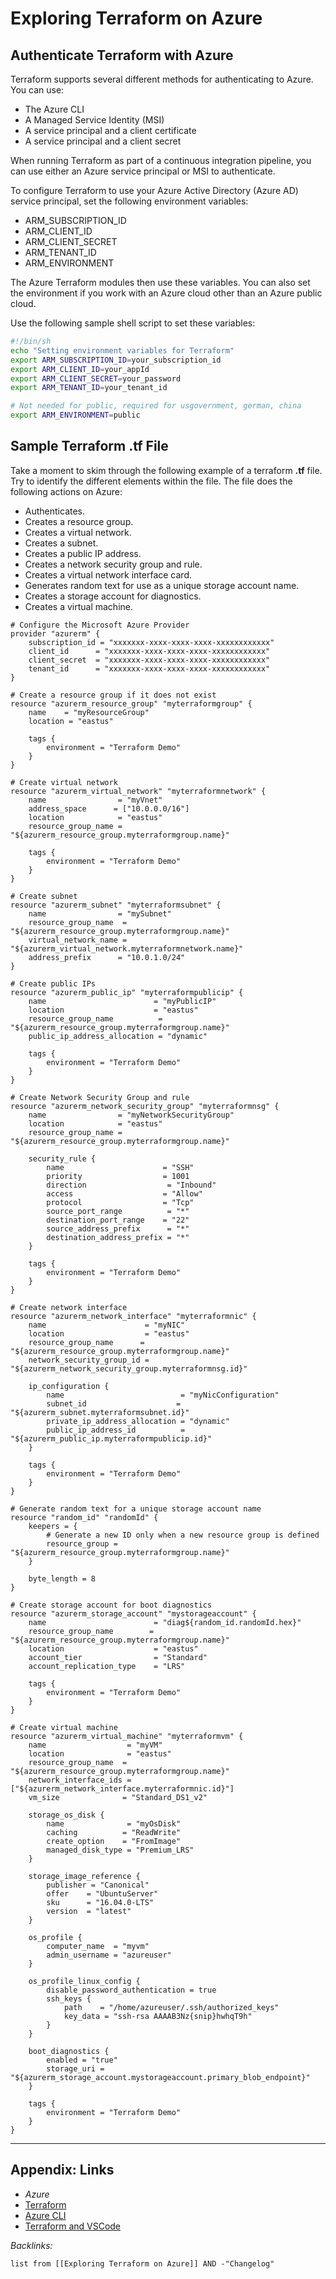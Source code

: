 # Exploring Terraform on Azure

## Authenticate Terraform with Azure

Terraform supports several different methods for authenticating to Azure. You can use:

* The Azure CLI
* A Managed Service Identity (MSI)
* A service principal and a client certificate
* A service principal and a client secret

When running Terraform as part of a continuous integration pipeline, you can use either an Azure service principal or MSI to authenticate.

To configure Terraform to use your Azure Active Directory (Azure AD) service principal, set the following environment variables:

* ARM_SUBSCRIPTION_ID
* ARM_CLIENT_ID
* ARM_CLIENT_SECRET
* ARM_TENANT_ID
* ARM_ENVIRONMENT

The Azure Terraform modules then use these variables. You can also set the environment if you work with an Azure cloud other than an Azure public cloud.

Use the following sample shell script to set these variables:

````bash
#!/bin/sh
echo "Setting environment variables for Terraform"
export ARM_SUBSCRIPTION_ID=your_subscription_id
export ARM_CLIENT_ID=your_appId
export ARM_CLIENT_SECRET=your_password
export ARM_TENANT_ID=your_tenant_id

# Not needed for public, required for usgovernment, german, china
export ARM_ENVIRONMENT=public
````

## Sample Terraform .tf File

Take a moment to skim through the following example of a terraform **.tf** file. Try to identify the different elements within the file. The file does the following actions on Azure:

* Authenticates.
* Creates a resource group.
* Creates a virtual network.
* Creates a subnet.
* Creates a public IP address.
* Creates a network security group and rule.
* Creates a virtual network interface card.
* Generates random text for use as a unique storage account name.
* Creates a storage account for diagnostics.
* Creates a virtual machine.

````hcl
# Configure the Microsoft Azure Provider
provider "azurerm" {
    subscription_id = "xxxxxxx-xxxx-xxxx-xxxx-xxxxxxxxxxxx"
    client_id      = "xxxxxxx-xxxx-xxxx-xxxx-xxxxxxxxxxxx"
    client_secret  = "xxxxxxx-xxxx-xxxx-xxxx-xxxxxxxxxxxx"
    tenant_id      = "xxxxxxx-xxxx-xxxx-xxxx-xxxxxxxxxxxx"
}

# Create a resource group if it does not exist
resource "azurerm_resource_group" "myterraformgroup" {
    name    = "myResourceGroup"
    location = "eastus"

    tags {
        environment = "Terraform Demo"
    }
}

# Create virtual network
resource "azurerm_virtual_network" "myterraformnetwork" {
    name                = "myVnet"
    address_space      = ["10.0.0.0/16"]
    location            = "eastus"
    resource_group_name = "${azurerm_resource_group.myterraformgroup.name}"

    tags {
        environment = "Terraform Demo"
    }
}

# Create subnet
resource "azurerm_subnet" "myterraformsubnet" {
    name                = "mySubnet"
    resource_group_name  = "${azurerm_resource_group.myterraformgroup.name}"
    virtual_network_name = "${azurerm_virtual_network.myterraformnetwork.name}"
    address_prefix      = "10.0.1.0/24"
}

# Create public IPs
resource "azurerm_public_ip" "myterraformpublicip" {
    name                        = "myPublicIP"
    location                    = "eastus"
    resource_group_name          = "${azurerm_resource_group.myterraformgroup.name}"
    public_ip_address_allocation = "dynamic"

    tags {
        environment = "Terraform Demo"
    }
}

# Create Network Security Group and rule
resource "azurerm_network_security_group" "myterraformnsg" {
    name                = "myNetworkSecurityGroup"
    location            = "eastus"
    resource_group_name = "${azurerm_resource_group.myterraformgroup.name}"

    security_rule {
        name                      = "SSH"
        priority                  = 1001
        direction                  = "Inbound"
        access                    = "Allow"
        protocol                  = "Tcp"
        source_port_range          = "*"
        destination_port_range    = "22"
        source_address_prefix      = "*"
        destination_address_prefix = "*"
    }

    tags {
        environment = "Terraform Demo"
    }
}

# Create network interface
resource "azurerm_network_interface" "myterraformnic" {
    name                      = "myNIC"
    location                  = "eastus"
    resource_group_name      = "${azurerm_resource_group.myterraformgroup.name}"
    network_security_group_id = "${azurerm_network_security_group.myterraformnsg.id}"

    ip_configuration {
        name                          = "myNicConfiguration"
        subnet_id                    = "${azurerm_subnet.myterraformsubnet.id}"
        private_ip_address_allocation = "dynamic"
        public_ip_address_id          = "${azurerm_public_ip.myterraformpublicip.id}"
    }

    tags {
        environment = "Terraform Demo"
    }
}

# Generate random text for a unique storage account name
resource "random_id" "randomId" {
    keepers = {
        # Generate a new ID only when a new resource group is defined
        resource_group = "${azurerm_resource_group.myterraformgroup.name}"
    }

    byte_length = 8
}

# Create storage account for boot diagnostics
resource "azurerm_storage_account" "mystorageaccount" {
    name                        = "diag${random_id.randomId.hex}"
    resource_group_name        = "${azurerm_resource_group.myterraformgroup.name}"
    location                    = "eastus"
    account_tier                = "Standard"
    account_replication_type    = "LRS"

    tags {
        environment = "Terraform Demo"
    }
}

# Create virtual machine
resource "azurerm_virtual_machine" "myterraformvm" {
    name                  = "myVM"
    location              = "eastus"
    resource_group_name  = "${azurerm_resource_group.myterraformgroup.name}"
    network_interface_ids = ["${azurerm_network_interface.myterraformnic.id}"]
    vm_size              = "Standard_DS1_v2"

    storage_os_disk {
        name              = "myOsDisk"
        caching          = "ReadWrite"
        create_option    = "FromImage"
        managed_disk_type = "Premium_LRS"
    }

    storage_image_reference {
        publisher = "Canonical"
        offer    = "UbuntuServer"
        sku      = "16.04.0-LTS"
        version  = "latest"
    }

    os_profile {
        computer_name  = "myvm"
        admin_username = "azureuser"
    }

    os_profile_linux_config {
        disable_password_authentication = true
        ssh_keys {
            path    = "/home/azureuser/.ssh/authorized_keys"
            key_data = "ssh-rsa AAAAB3Nz{snip}hwhqT9h"
        }
    }

    boot_diagnostics {
        enabled = "true"
        storage_uri = "${azurerm_storage_account.mystorageaccount.primary_blob_endpoint}"
    }

    tags {
        environment = "Terraform Demo"
    }
}
````

---

## Appendix: Links

* *Azure*
* [Terraform](../3-Resources/Tools/Developer%20Tools/Infrastructure/Terraform.md)
* [Azure CLI](../3-Resources/Tools/Developer%20Tools/Cloud%20Services/Azure/Azure%20CLI.md)
* [Terraform and VSCode](Terraform%20and%20VSCode.md)

*Backlinks:*

````dataview
list from [[Exploring Terraform on Azure]] AND -"Changelog"
````
